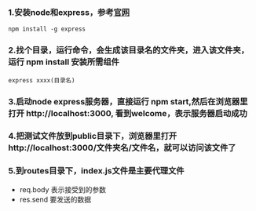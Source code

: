 ### 1.安装node和express，参考[官网](http://expressjs.com/)

    npm install -g express

### 2.找个目录，运行命令，会生成该目录名的文件夹，进入该文件夹，运行 npm install 安装所需组件
    
    express xxxx(目录名)

### 3.启动node express服务器，直接运行 npm start,然后在浏览器里打开 http://localhost:3000, 看到welcome，表示服务器启动成功

### 4.把测试文件放到public目录下，浏览器里打开 http://localhost:3000/文件夹名/文件名，就可以访问该文件了

### 5.到routes目录下，index.js文件是主要代理文件
* req.body 表示接受到的参数
* res.send 要发送的数据